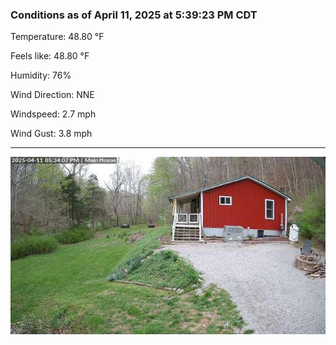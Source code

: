 ### Conditions as of April 11, 2025 at 5:39:23 PM CDT 

Temperature: 48.80 &deg;F

Feels like: 48.80 &deg;F

Humidity: 76%

Wind Direction: NNE

Windspeed: 2.7 mph

Wind Gust: 3.8 mph

---

<img src="./images/latest.jpeg"/>

